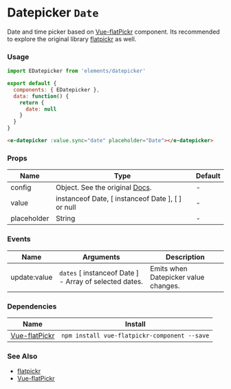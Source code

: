 # Datepicker `Date`

Date and time picker based on [Vue-flatPickr](https://github.com/ankurk91/vue-flatpickr-component) component. Its recommended to explore the original library [flatpickr](https://github.com/chmln/flatpickr) as well.

<!-- STORY -->

### Usage
```js
import EDatepicker from 'elements/datepicker'

export default {
  components: { EDatepicker },
  data: function() {
    return {
      date: null
    }
  }
}
```
```html
<e-datepicker :value.sync="date" placeholder="Date"></e-datepicker>
```

### Props

| Name        | Type                                                                         | Default |
|-------------|------------------------------------------------------------------------------|---------|
| config      | Object. See the original [Docs](https://chmln.github.io/flatpickr/options/). | -       |
| value       | instanceof Date, [ instanceof Date ], [ ] or null                            | -       |
| placeholder | String                                                                       | -       |

### Events

| Name         | Arguments                                               | Description                         |
|--------------|---------------------------------------------------------|-------------------------------------|
| update:value | `dates` [ instanceof Date ] - Array of selected dates. | Emits when Datepicker value changes. |

### Dependencies

| Name        | Install    |
|-------------|---------|
| [Vue-flatPickr](https://github.com/ankurk91/vue-flatpickr-component) | `npm install vue-flatpickr-component --save` |

### See Also
- [flatpickr](https://github.com/chmln/flatpickr)
- [Vue-flatPickr](https://github.com/ankurk91/vue-flatpickr-component)

